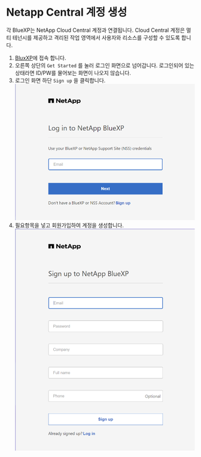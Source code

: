 # Netapp Central 계정 생성
각 BlueXP는 NetApp Cloud Central 계정과 연결됩니다. Cloud Central 계정은 멀티 테넌시를 제공하고 격리된 작업 영역에서 사용자와 리소스를 구성할 수 있도록 합니다.

1. [BluxXP](https://bluexp.netapp.com/)에 접속 합니다.
2. 오른쪽 상단의 ```Get Started``` 를 눌러 로그인 화면으로 넘어갑니다.
로그인되어 있는 상태라면 ID/PW를 물어보는 화면이 나오지 않습니다.
3. 로그인 화면 하단 ```Sign up``` 을 클릭합니다.
![login](image.png)
4. 필요항목을 넣고 회원가입하여 계정을 생성합니다.
![Alt text](image-1.png)

